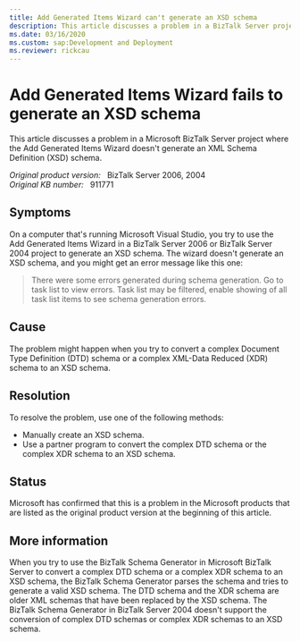 ```yaml
---
title: Add Generated Items Wizard can't generate an XSD schema
description: This article discusses a problem in a BizTalk Server project where the Add Generated Items Wizard fails to generate an XSD schema and you might get an error message.
ms.date: 03/16/2020
ms.custom: sap:Development and Deployment
ms.reviewer: rickcau
---
```

# Add Generated Items Wizard fails to generate an XSD schema

This article discusses a problem in a Microsoft BizTalk Server project where the Add Generated Items Wizard doesn't generate an XML Schema Definition (XSD) schema.

_Original product version:_ &nbsp; BizTalk Server 2006, 2004  
_Original KB number:_ &nbsp; 911771

## Symptoms

On a computer that's running Microsoft Visual Studio, you try to use the Add Generated Items Wizard in a BizTalk Server 2006 or BizTalk Server 2004 project to generate an XSD schema. The wizard doesn't generate an XSD schema, and you might get an error message like this one:

> There were some errors generated during schema generation. Go to task list to view errors. Task list may be filtered, enable showing of all task list items to see schema generation errors.

## Cause

The problem might happen when you try to convert a complex Document Type Definition (DTD) schema or a complex XML-Data Reduced (XDR) schema to an XSD schema.

## Resolution

To resolve the problem, use one of the following methods:

- Manually create an XSD schema.
- Use a partner program to convert the complex DTD schema or the complex XDR schema to an XSD schema.

## Status

Microsoft has confirmed that this is a problem in the Microsoft products that are listed as the original product version at the beginning of this article.

## More information

When you try to use the BizTalk Schema Generator in Microsoft BizTalk Server to convert a complex DTD schema or a complex XDR schema to an XSD schema, the BizTalk Schema Generator parses the schema and tries to generate a valid XSD schema. The DTD schema and the XDR schema are older XML schemas that have been replaced by the XSD schema. The BizTalk Schema Generator in BizTalk Server 2004 doesn't support the conversion of complex DTD schemas or complex XDR schemas to an XSD schema.
